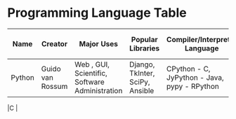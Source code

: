 # Programming Language Table

| Name | Creator | Major Uses | Popular Libraries | Compiler/Interpreter Language | Jobs and Salaries |
|------|---------|------------|-------------------|-------------------------------|-------------------|
|Python|Guido van Rossum | Web , GUI, Scientific, Software Administration | Django, TkInter, SciPy, Ansible | CPython - C, JyPython - Java, pypy - RPython | 

|C     |
